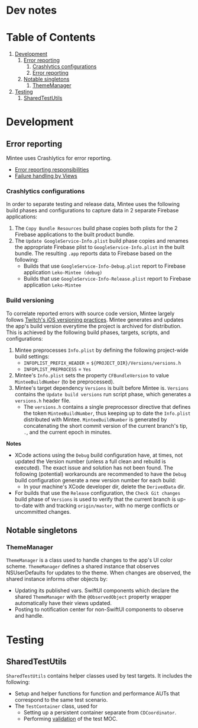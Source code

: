 # Dev notes

# Table of Contents
1. [Development](#development)
    1. [Error reporting](#error-reporting)
        1. [Crashlytics configurations](#crashlytics-configurations)
        1. [Error reporting](#error-reporting)
    1. [Notable singletons](#notable-singletons)
        1. [ThemeManager](#thememanager)
1. [Testing](#testing)
    1. [SharedTestUtils](#sharedtestutils)

# Development

## Error reporting
Mintee uses Crashlytics for error reporting.
- [Error reporting responsibilities](../../pull_request_template.md#error_reporting_responsibilities)
- [Failure handling by Views](../../pull_request_template.md#failure_handling_by_views)

### Crashlytics configurations
In order to separate testing and release data, Mintee uses the following build phases and configurations to capture data in 2 separate Firebase applications:  
1. The `Copy Bundle Resources` build phase copies both plists for the 2 Firebase applications to the built product bundle.
1. The `Update GoogleService-Info.plist` build phase copies and renames the appropriate Firebase plist to `GoogleService-Info.plist` in the built bundle. The resulting `.app` reports data to Firebase based on the following:  
    * Builds that use `GoogleService-Info-Debug.plist` report to Firebase application `Leko-Mintee (debug)`
    * Builds that use `GoogleService-Info-Release.plist` report to Firebase application `Leko-Mintee`

### Build versioning
To correlate reported errors with source code version, Mintee largely follows [Twitch's iOS versioning practices](https://blog.twitch.tv/en/2016/09/20/ios-versioning-89e02f0a5146/).
Mintee generates and updates the app's build version everytime the project is archived for distribution. This is achieved by the following build phases, targets, scripts, and configurations:  
1. Mintee preprocesses `Info.plist` by defining the following project-wide build settings:
    * `INFOPLIST_PREFIX_HEADER` = `${PROJECT_DIR}/Versions/versions.h`
    * `INFOPLIST_PREPROCESS` = `Yes`
1. Mintee's `Info.plist` sets the property `CFBundleVersion` to value `MinteeBuildNumber` (to be preprocessed).
1. Mintee's target dependency `Versions` is built before Mintee is. `Versions` contains the `Update build versions` run script phase, which generates a `versions.h` header file.
    * The `versions.h` contains a single preprocessor directive that defines the token `MinteeBuildNumber`, thus keeping up to date the `Info.plist` distributed with Mintee. `MinteeBuildNumber` is generated by concatenating the short commit version of the current branch's tip, `.`, and the current epoch in minutes.

__Notes__
* XCode actions using the `Debug` build configuration have, at times, not updated the Version number (unless a full clean and rebuild is executed). The exact issue and solution has not been found. The following (potential) workarounds are recommended to have the `Debug` build configuration generate a new version number for each build:  
    * In your machine's XCode developer dir, delete the `DerivedData` dir.
* For builds that use the `Release` configuration, the `Check Git changes` build phase of `Versions` is used to verify that the current branch is up-to-date with and tracking `origin/master`, with no merge conflicts or uncommitted changes.


## Notable singletons

### ThemeManager
`ThemeManager` is a class used to handle changes to the app's UI color scheme.
`ThemeManager` defines a shared instance that observes NSUserDefaults for updates to the theme. When changes are observed, the shared instance informs other objects by:
* Updating its published vars. SwiftUI components which declare the shared `ThemeManager` with the `@ObservedObject` property wrapper automatically have their views updated.
* Posting to notification center for non-SwiftUI components to observe and handle.

# Testing

## SharedTestUtils
`SharedTestUtils` contains helper classes used by test targets. It includes the following:
- Setup and helper functions for function and performance AUTs that correspond to the same test scenario.  
- The `TestContainer` class, used for
    - Setting up a persistent container separate from `CDCoordinator`.
    - Performing [validation](#data-validators) of the test MOC.